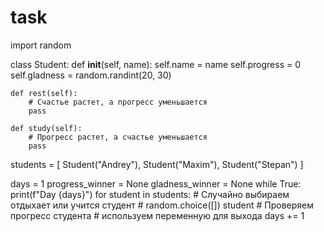 # task
import random


class Student:
    def __init__(self, name):
        self.name = name
        self.progress = 0
        self.gladness = random.randint(20, 30)

    def rest(self):
        # Счастье растет, а прогресс уменьшается
        pass

    def study(self):
        # Прогресс растет, а счастье уменьшается
        pass


students = [
    Student("Andrey"),
    Student("Maxim"),
    Student("Stepan")
]

days = 1
progress_winner = None
gladness_winner = None
while True:
    print(f"Day {days}")
    for student in students:
        # Случайно выбираем отдыхает или учится студент
        # random.choice([])
        student
        # Проверяем прогресс студента
        # используем переменную для выхода
    days += 1
